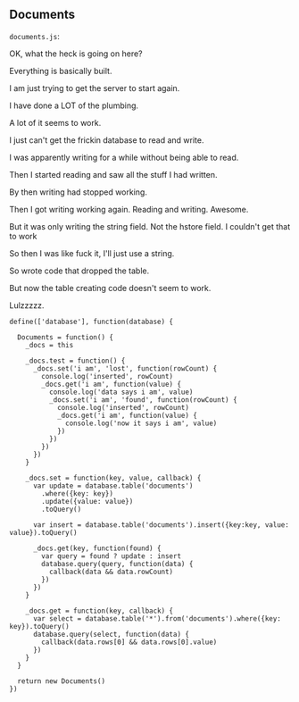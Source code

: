 Documents
---------

`documents.js`:

OK, what the heck is going on here?

Everything is basically built.

I am just trying to get the server to start again.

I have done a LOT of the plumbing.

A lot of it seems to work.

I just can't get the frickin database to read and write.

I was apparently writing for a while without being able to read.

Then I started reading and saw all the stuff I had written.

By then writing had stopped working.

Then I got writing working again. Reading and writing. Awesome.

But it was only writing the string field. Not the hstore field. I couldn't get that to work

So then I was like fuck it, I'll just use a string.

So wrote code that dropped the table.

But now the table creating code doesn't seem to work.

Lulzzzzz.

    define(['database'], function(database) {

      Documents = function() {
        _docs = this

        _docs.test = function() {
          _docs.set('i am', 'lost', function(rowCount) {
            console.log('inserted', rowCount)
            _docs.get('i am', function(value) {
              console.log('data says i am', value)
              _docs.set('i am', 'found', function(rowCount) {
                console.log('inserted', rowCount)
                _docs.get('i am', function(value) {
                  console.log('now it says i am', value)
                })
              })
            })
          })
        }

        _docs.set = function(key, value, callback) {
          var update = database.table('documents')
            .where({key: key})
            .update({value: value})
            .toQuery()

          var insert = database.table('documents').insert({key:key, value: value}).toQuery()

          _docs.get(key, function(found) {
            var query = found ? update : insert
            database.query(query, function(data) {
              callback(data && data.rowCount)
            })
          })
        }
        
        _docs.get = function(key, callback) {
          var select = database.table('*').from('documents').where({key: key}).toQuery()
          database.query(select, function(data) {
            callback(data.rows[0] && data.rows[0].value)
          })
        }
      }

      return new Documents()
    })

